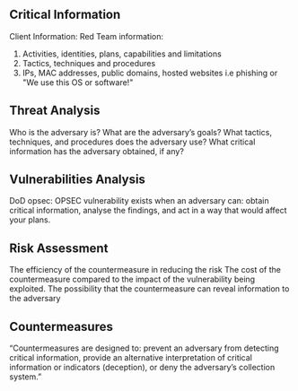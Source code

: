 ## Critical Information

Client Information:
Red Team information:
1. Activities, identities, plans, capabilities and limitations
1. Tactics, techniques and procedures
1. IPs, MAC addresses, public domains, hosted websites i.e phishing or "We use this OS or software!"

## Threat Analysis

Who is the adversary is?
What are the adversary’s goals?
What tactics, techniques, and procedures does the adversary use?
What critical information has the adversary obtained, if any?

## Vulnerabilities Analysis
DoD opsec: 
OPSEC vulnerability exists when an adversary can:
obtain critical information, 
analyse the findings, 
and act in a way that would affect your plans.

## Risk Assessment

The efficiency of the countermeasure in reducing the risk
The cost of the countermeasure compared to the impact of the vulnerability being exploited.
The possibility that the countermeasure can reveal information to the adversary

## Countermeasures 

“Countermeasures are designed to:
 prevent an adversary from detecting critical information, 
provide an alternative interpretation of critical information or indicators (deception), 
or deny the adversary’s collection system.”